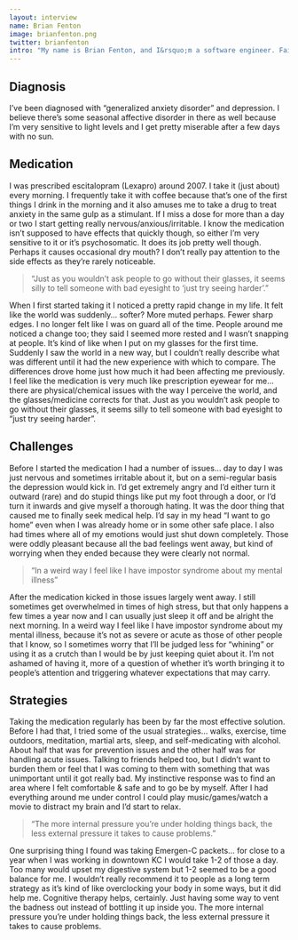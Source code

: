 ```yaml
---
layout: interview
name: Brian Fenton
image: brianfenton.png
twitter: brianfenton
intro: "My name is Brian Fenton, and I&rsquo;m a software engineer. Fairly standard geeky hobbies&hellip; programming, bit of a foodie, craft beer, games, fatherhood. I occasionally [blog](http://www.brianfenton.us) and I&rsquo;m frequently on [Twitter](https://www.twitter.com/brianfenton)."
---
```


## Diagnosis

I&rsquo;ve been diagnosed with &ldquo;generalized anxiety disorder&rdquo; and depression. I believe there&rsquo;s some seasonal affective disorder in there as well because I&rsquo;m very sensitive to light levels and I get pretty miserable after a few days with no sun.

## Medication

I was prescribed escitalopram (Lexapro) around 2007. I take it (just about) every morning. I frequently take it with coffee because that&rsquo;s one of the first things I drink in the morning and it also amuses me to take a drug to treat anxiety in the same gulp as a stimulant. If I miss a dose for more than a day or two I start getting really nervous/anxious/irritable. I know the medication isn&rsquo;t supposed to have effects that quickly though, so either I&rsquo;m very sensitive to it or it&rsquo;s psychosomatic. It does its job pretty well though. Perhaps it causes occasional dry mouth? I don&rsquo;t really pay attention to the side effects as they&rsquo;re rarely noticeable.

> &ldquo;Just as you wouldn&rsquo;t ask people to go without their glasses, it seems silly to tell someone with bad eyesight to &lsquo;just try seeing harder&rsquo;.&rdquo;

When I first started taking it I noticed a pretty rapid change in my life. It felt like the world was suddenly&hellip; softer? More muted perhaps. Fewer sharp edges. I no longer felt like I was on guard all of the time. People around me noticed a change too; they said I seemed more rested and I wasn&rsquo;t snapping at people. It&rsquo;s kind of like when I put on my glasses for the first time. Suddenly I saw the world in a new way, but I couldn&rsquo;t really describe what was different until it had the new experience with which to compare. The differences drove home just how much it had been affecting me previously. I feel like the medication is very much like prescription eyewear for me&hellip; there are physical/chemical issues with the way I perceive the world, and the glasses/medicine corrects for that. Just as you wouldn&rsquo;t ask people to go without their glasses, it seems silly to tell someone with bad eyesight to &ldquo;just try seeing harder&rdquo;.

## Challenges

Before I started the medication I had a number of issues&hellip; day to day I was just nervous and sometimes irritable about it, but on a semi-regular basis the depression would kick in. I&rsquo;d get extremely angry and I&rsquo;d either turn it outward (rare) and do stupid things like put my foot through a door, or I&rsquo;d turn it inwards and give myself a thorough hating. It was the door thing that caused me to finally seek medical help. I&rsquo;d say in my head &ldquo;I want to go home&rdquo; even when I was already home or in some other safe place. I also had times where all of my emotions would just shut down completely. Those were oddly pleasant because all the bad feelings went away, but kind of worrying when they ended because they were clearly not normal.

> &ldquo;In a weird way I feel like I have impostor syndrome about my mental illness&rdquo;

After the medication kicked in those issues largely went away. I still sometimes get overwhelmed in times of high stress, but that only happens a few times a year now and I can usually just sleep it off and be alright the next morning. In a weird way I feel like I have impostor syndrome about my mental illness, because it&rsquo;s not as severe or acute as those of other people that I know, so I sometimes worry that I&rsquo;ll be judged less for &ldquo;whining&rdquo; or using it as a crutch than I would be by just keeping quiet about it. I&rsquo;m not ashamed of having it, more of a question of whether it&rsquo;s worth bringing it to people&rsquo;s attention and triggering whatever expectations that may carry.

## Strategies

Taking the medication regularly has been by far the most effective solution. Before I had that, I tried some of the usual strategies&hellip; walks, exercise, time outdoors, meditation, martial arts, sleep, and self-medicating with alcohol. About half that was for prevention issues and the other half was for handling acute issues. Talking to friends helped too, but I didn&rsquo;t want to burden them or feel that I was coming to them with something that was unimportant until it got really bad. My instinctive response was to find an area where I felt comfortable &amp; safe and to go be by myself. After I had everything around me under control I could play music/games/watch a movie to distract my brain and I&rsquo;d start to relax.

> &ldquo;The more internal pressure you&rsquo;re under holding things back, the less external pressure it takes to cause problems.&rdquo;

One surprising thing I found was taking Emergen-C packets&hellip; for close to a year when I was working in downtown KC I would take 1-2 of those a day. Too many would upset my digestive system but 1-2 seemed to be a good balance for me. I wouldn&rsquo;t really recommend it to people as a long term strategy as it&rsquo;s kind of like overclocking your body in some ways, but it did help me. Cognitive therapy helps, certainly. Just having some way to vent the badness out instead of bottling it up inside you. The more internal pressure you&rsquo;re under holding things back, the less external pressure it takes to cause problems.
